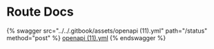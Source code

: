 # Route Docs



{% swagger src="../../.gitbook/assets/openapi (11).yml" path="/status" method="post" %}
[openapi (11).yml](<../../.gitbook/assets/openapi (11).yml>)
{% endswagger %}
